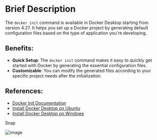 # Brief Description

The `docker init` command is available in Docker Desktop starting from version 4.27. It helps you set up a Docker project by generating default configuration files based on the type of application you're developing.

## Benefits:

- **Quick Setup**: The `docker init` command makes it easy to quickly get started with Docker by generating the essential configuration files.
- **Customizable**: You can modify the generated files according to your specific project needs after the initialization.

## References:

- [Docker Init Documentation](https://docs.docker.com/reference/cli/docker/init/)
- [Install Docker Desktop on Ubuntu](https://docs.docker.com/desktop/setup/install/linux/ubuntu/)
- [Install Docker Desktop on Windows](https://docs.docker.com/desktop/setup/install/windows-install/)

Snap

![image](https://github.com/user-attachments/assets/e7a0062d-e723-4c79-bcdb-8795f735dedd)
